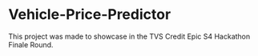 # Vehicle-Price-Predictor
This project was made to showcase in the TVS Credit Epic S4 Hackathon Finale Round. 
